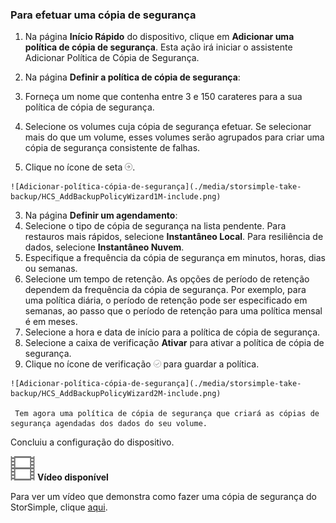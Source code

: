 <!--author=alkohli last changed: 9/17/15-->

### Para efetuar uma cópia de segurança

1. Na página **Início Rápido** do dispositivo, clique em **Adicionar uma política de cópia de segurança**. Esta ação irá iniciar o assistente Adicionar Política de Cópia de Segurança. 

2. Na página **Definir a política de cópia de segurança**:
  1. Forneça um nome que contenha entre 3 e 150 carateres para a sua política de cópia de segurança.
  2. Selecione os volumes cuja cópia de segurança efetuar. Se selecionar mais do que um volume, esses volumes serão agrupados para criar uma cópia de segurança consistente de falhas.
  3. Clique no ícone de seta ![ícone de seta](./media/storsimple-take-backup/HCS_ArrowIcon-include.png). 
  
    ![Adicionar-política-cópia-de-segurança](./media/storsimple-take-backup/HCS_AddBackupPolicyWizard1M-include.png)

3. Na página **Definir um agendamento**:
  1. Selecione o tipo de cópia de segurança na lista pendente. Para restauros mais rápidos, selecione **Instantâneo Local**. Para resiliência de dados, selecione **Instantâneo Nuvem**.
  2. Especifique a frequência da cópia de segurança em minutos, horas, dias ou semanas.
  3. Selecione um tempo de retenção. As opções de período de retenção dependem da frequência da cópia de segurança. Por exemplo, para uma política diária, o período de retenção pode ser especificado em semanas, ao passo que o período de retenção para uma política mensal é em meses.
  4. Selecione a hora e data de início para a política de cópia de segurança.
  5. Selecione a caixa de verificação **Ativar** para ativar a política de cópia de segurança. 
  6. Clique no ícone de verificação ![ícone de verificação](./media/storsimple-take-backup/HCS_CheckIcon-include.png) para guardar a política.

    ![Adicionar-política-cópia-de-segurança](./media/storsimple-take-backup/HCS_AddBackupPolicyWizard2M-include.png)
 
     Tem agora uma política de cópia de segurança que criará as cópias de segurança agendadas dos dados do seu volume.

Concluiu a configuração do dispositivo. 

![Vídeo disponível](./media/storsimple-take-backup/Video_icon.png) **Vídeo disponível**

Para ver um vídeo que demonstra como fazer uma cópia de segurança do StorSimple, clique [aqui](https://azure.microsoft.com/documentation/videos/take-a-storsimple-backup/).


<!--HONumber=sep16_HO2-->



